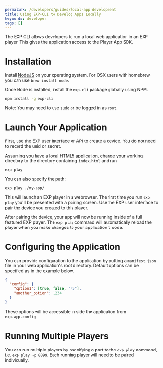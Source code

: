 ```yaml
---
permalink: /developers/guides/local-app-development
title: Using EXP-CLI to Develop Apps Locally
keywords: developer
tags: []
---
```



The EXP CLI allows developers to run a local web application in an EXP player. This gives the application access to the Player App SDK.

# Installation

Install [NodeJS](https://nodejs.org/en/download/) on your operating system. For OSX users with homebrew you can use `brew install node`. 

Once Node is installed, install the `exp-cli` package globally using NPM. 

```bash
npm install -g exp-cli
```

Note: You may need to use `sudo` or be logged in as `root`.


# Launch Your Application 

First, use the EXP user interface or API to create a device. You do not need to record the uuid or secret.

Assuming you have a local HTML5 application, change your working directory to the directory containing `index.html` and run

```bash
exp play
```

You can also specify the path:

```bash
exp play ./my-app/
```

This will launch an EXP player in a webrowser. The first time you run `exp play` you'll be presented with a pairing screen. Use the EXP user interface to pair the device you created to this player.

After pairing the device, your app will now be running inside of a full featured EXP player. The `exp play` command will automatically reload the player when you make changes to your application's code.


# Configuring the Application

You can provide configuration to the application by putting a `manifest.json` file in your web application's root directory. Default options can be specified as in the example below.

```json
{
  "config": {
    "option1": [true, false, "45"],
    "another_option": 1234
  }
}
```

These options will be accessible in side the application from `exp.app.config`.


# Running Multiple Players

You can run multiple players by specifying a port to the `exp play` command, i.e. `exp play -p 8899`. Each running player will need to be paired individually. 



